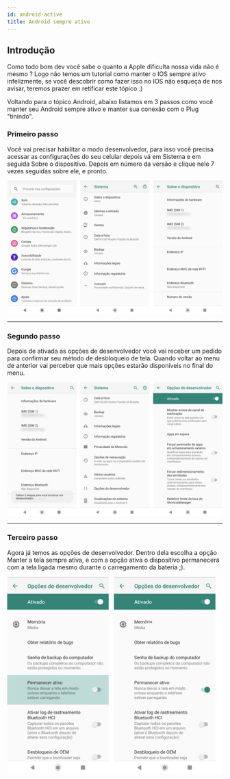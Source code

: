 ```yaml
---
id: android-active
title: Android sempre ativo
---
```


## Introdução

Como todo bom dev você sabe o quanto a Apple dificulta nossa vida não é mesmo ? Logo não temos um tutorial como manter o IOS sempre ativo infelizmente, se você descobrir como fazer isso no IOS não esqueça de nos avisar, teremos prazer em retificar este tópico :)

Voltando para o tópico Android, abaixo listamos em 3 passos como você manter seu Android sempre ativo e manter sua conexão com o Plug "tinindo".

### Primeiro passo

Você vai precisar habilitar o modo desenvolvedor, para isso você precisa acessar as configurações do seu celular depois vá em Sistema e em seguida Sobre o dispositivo. Depois em número da versão e clique nele 7 vezes seguidas sobre ele, e pronto.

![img](../../img/WABAndroidAtivo.png)

---

### Segundo passo

Depois de ativada as opções de desenvolvedor você vai receber um pedido para confirmar seu método de desbloqueio de tela. Quando voltar ao menu de anterior vai perceber que mais opções estarão disponíveis no final do menu.

![img](../../img/WABAndroidAtivo1.png)

---

### Terceiro passo

Agora já temos as opções de desenvolvedor. Dentro dela escolha a opção Manter a tela sempre ativa, e com a opção ativa o dispositivo permanecerá com a tela ligada mesmo durante o carregamento da bateria ;).

![img](../../img/WABAndroidAtivo2.png)
